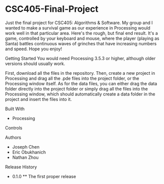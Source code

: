 # CSC405-Final-Project
Just the final project for CSC405: Algorithms & Software. My group and I wanted to make a survival game as our experience in Processing would work well in that particular area. Here's the rough, but final end result. It's a game, controlled by your keyboard and mouse, where the player (playing as Santa) battles continuous waves of grinches that have increasing numbers and speed. Hope you enjoy!

Getting Started
You would need Processing 3.5.3 or higher, although older versions should usually work.

First, download all the files in the repository. Then, create a new project in Processing and drag all the .pde files into the project folder, or the Processing window itself. As for the data files, you can either drag the data folder directly into the project folder or simply drag all the files into the Processing window, which should automatically create a data folder in the project and insert the files into it. 

Built With
* Processing

Controls


Authors
* Joseph Chen
* Eric Obukhanich
* Nathan Zhou

Release History
* 0.1.0
** The first proper release


